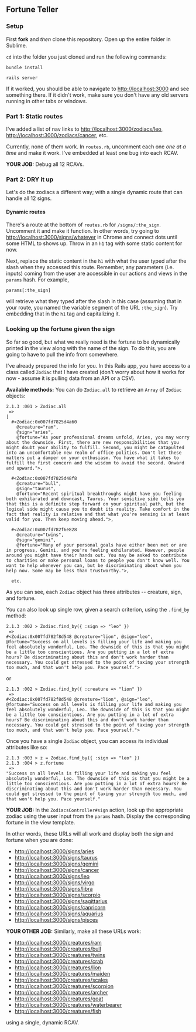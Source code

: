 ## Fortune Teller

### Setup

First **fork** and *then* clone this repository. Open up the entire folder in Sublime.

`cd` into the folder you just cloned and run the following commands:

    bundle install

    rails server

If it worked, you should be able to navigate to [http://localhost:3000](http://localhost:3000) and see something there. If it didn't work, make sure you don't have any old servers running in other tabs or windows.

### Part 1: Static routes

I've added a list of nav links to [http://localhost:3000/zodiacs/leo](http://localhost:3000/zodiacs/leo), [http://localhost:3000/zodiacs/cancer](http://localhost:3000/zodiacs/cancer), etc.

Currently, none of them work. In `routes.rb`, uncomment each one *one at a time* and make it work. I've embedded at least one bug into each RCAV.

**YOUR JOB:** Debug all 12 RCAVs.

### Part 2: DRY it up

Let's do the zodiacs a different way; with a single dynamic route that can handle all 12 signs.

#### Dynamic routes

There's a route at the bottom of `routes.rb` for `/signs/:the_sign`. Uncomment it and make it function. In other words, try going to [http://localhost:3000/signs/whatever](http://localhost:3000/signs/whatever) in Chrome and connect dots until some HTML to shows up. Throw in an `h1` tag with some static content for now.

Next, replace the static content in the `h1` with what the user typed after the slash when they accessed this route. Remember, any parameters (i.e. inputs) coming from the user are accessible in our actions and views in the `params` hash. For example,

    params[:the_sign]

will retrieve what they typed after the slash in this case (assuming that in your route, you named the variable segment of the URL `:the_sign`). Try embedding that in the `h1` tag and capitalizing it.

### Looking up the fortune given the sign

So far so good, but what we really need is the fortune to be dynamically printed in the view along with the name of the sign. To do this, you are going to have to pull the info from somewhere.

I've already prepared the info for you. In this Rails app, you have access to a class called `Zodiac` that I have created (don't worry about how it works for now - assume it is pulling data from an API or a CSV).

**Available methods:** You can do `Zodiac.all` to retrieve an `Array` of `Zodiac` objects:

    2.1.3 :001 > Zodiac.all
     =>
    [
      #<Zodiac:0x007fd7825d4a60
        @creature="ram",
        @sign="aries",
        @fortune="As your professional dreams unfold, Aries, you may worry about the downside. First, there are new responsibilities that you might doubt your ability to fulfill. Second, you might be catapulted into an uncomfortable new realm of office politics. Don't let these matters put a damper on your enthusiasm. You have what it takes to fulfill the first concern and the wisdom to avoid the second. Onward and upward.">,

      #<Zodiac:0x007fd7825d48f8
        @creature="bull",
        @sign="taurus",
        @fortune="Recent spiritual breakthroughs might have you feeling both exhilarated and downcast, Taurus. Your sensitive side tells you that this is a definite step forward on your spiritual path, but the logical side might cause you to doubt its reality. Take comfort in the fact that reality is relative and that what you're sensing is at least valid for you. Then keep moving ahead.">,

      #<Zodiac:0x007fd782f6e828
        @creature="twins",
        @sign="gemini",
        @fortune="Many of your personal goals have either been met or are in progress, Gemini, and you're feeling exhilarated. However, people around you might have their hands out. You may be asked to contribute to charities or make personal loans to people you don't know well. You want to help whenever you can, but be discriminating about whom you help now. Some may be less than trustworthy.">,

      etc.


As you can see, each `Zodiac` object has three attributes -- creature, sign, and fortune.

You can also look up single row, given a search criterion, using the `.find_by` method:

    2.1.3 :002 > Zodiac.find_by({ :sign => "leo" })
     =>
    #<Zodiac:0x007fd782f8d548 @creature="lion", @sign="leo", @fortune="Success on all levels is filling your life and making you feel absolutely wonderful, Leo. The downside of this is that you might be a little too conscientious. Are you putting in a lot of extra hours? Be discriminating about this and don't work harder than necessary. You could get stressed to the point of taxing your strength too much, and that won't help you. Pace yourself.">

or

    2.1.3 :002 > Zodiac.find_by({ :creature => "lion" })
     =>
    #<Zodiac:0x007fd782f8d548 @creature="lion", @sign="leo", @fortune="Success on all levels is filling your life and making you feel absolutely wonderful, Leo. The downside of this is that you might be a little too conscientious. Are you putting in a lot of extra hours? Be discriminating about this and don't work harder than necessary. You could get stressed to the point of taxing your strength too much, and that won't help you. Pace yourself.">

Once you have a single `Zodiac` object, you can access its individual attributes like so:

    2.1.3 :003 > z = Zodiac.find_by({ :sign => "leo" })
    2.1.3 :004 > z.fortune
     =>
    "Success on all levels is filling your life and making you feel absolutely wonderful, Leo. The downside of this is that you might be a little too conscientious. Are you putting in a lot of extra hours? Be discriminating about this and don't work harder than necessary. You could get stressed to the point of taxing your strength too much, and that won't help you. Pace yourself."

**YOUR JOB:** In the `ZodiacsController#sign` action, look up the appropriate zodiac using the user input from the `params` hash. Display the corresponding fortune in the view template.

In other words, these URLs will all work and display both the sign and fortune when you are done:

 - [http://localhost:3000/signs/aries](http://localhost:3000/signs/aries)
 - [http://localhost:3000/signs/taurus](http://localhost:3000/signs/taurus)
 - [http://localhost:3000/signs/gemini](http://localhost:3000/signs/gemini)
 - [http://localhost:3000/signs/cancer](http://localhost:3000/signs/cancer)
 - [http://localhost:3000/signs/leo](http://localhost:3000/signs/leo)
 - [http://localhost:3000/signs/virgo](http://localhost:3000/signs/virgo)
 - [http://localhost:3000/signs/libra](http://localhost:3000/signs/libra)
 - [http://localhost:3000/signs/scorpio](http://localhost:3000/signs/scorpio)
 - [http://localhost:3000/signs/sagittarius](http://localhost:3000/signs/sagittarius)
 - [http://localhost:3000/signs/capricorn](http://localhost:3000/signs/capricorn)
 - [http://localhost:3000/signs/aquarius](http://localhost:3000/signs/aquarius)
 - [http://localhost:3000/signs/pisces](http://localhost:3000/signs/pisces)

**YOUR OTHER JOB:** Similarly, make all these URLs work:

 - [http://localhost:3000/creatures/ram](http://localhost:3000/creatures/ram)
 - [http://localhost:3000/creatures/bull](http://localhost:3000/creatures/bull)
 - [http://localhost:3000/creatures/twins](http://localhost:3000/creatures/twins)
 - [http://localhost:3000/creatures/crab](http://localhost:3000/creatures/crab)
 - [http://localhost:3000/creatures/lion](http://localhost:3000/creatures/lion)
 - [http://localhost:3000/creatures/maiden](http://localhost:3000/creatures/maiden)
 - [http://localhost:3000/creatures/scales](http://localhost:3000/creatures/scales)
 - [http://localhost:3000/creatures/scorpion](http://localhost:3000/creatures/scorpion)
 - [http://localhost:3000/creatures/archer](http://localhost:3000/creatures/archer)
 - [http://localhost:3000/creatures/goat](http://localhost:3000/creatures/goat)
 - [http://localhost:3000/creatures/waterbearer](http://localhost:3000/creatures/waterbearer)
 - [http://localhost:3000/creatures/fish](http://localhost:3000/creatures/fish)

using a single, dynamic RCAV.

